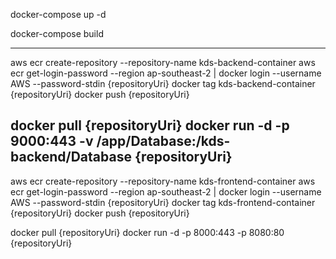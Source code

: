 docker-compose up -d

docker-compose build

------------------------------------------------------------
aws ecr create-repository --repository-name kds-backend-container
aws ecr get-login-password --region ap-southeast-2 | docker login --username AWS --password-stdin {repositoryUri}
docker tag kds-backend-container {repositoryUri}
docker push {repositoryUri}

docker pull {repositoryUri}
docker run -d -p 9000:443 -v /app/Database:/kds-backend/Database {repositoryUri}
------------------------------------------------------------
aws ecr create-repository --repository-name kds-frontend-container
aws ecr get-login-password --region ap-southeast-2 | docker login --username AWS --password-stdin {repositoryUri}
docker tag kds-frontend-container {repositoryUri}
docker push {repositoryUri}

docker pull {repositoryUri}
docker run -d -p 8000:443 -p 8080:80 {repositoryUri}
